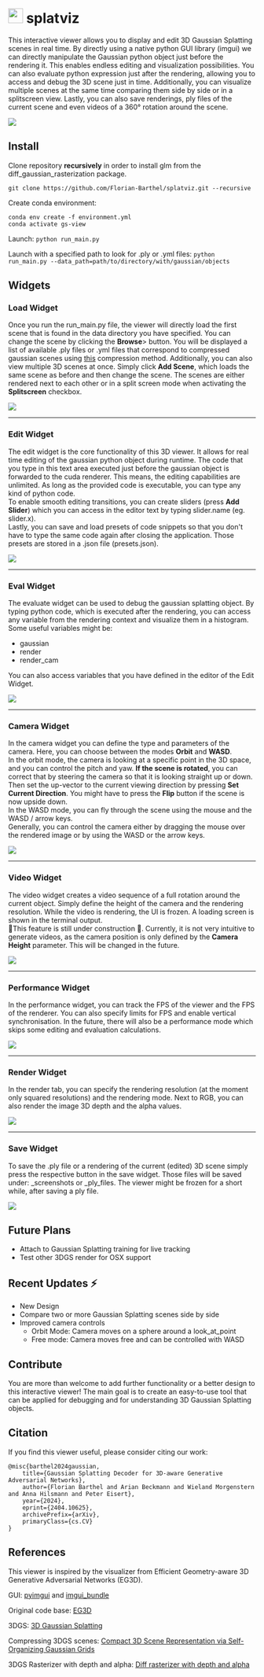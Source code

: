 # <img src="images/icon.png" width="30"> splatviz
This interactive viewer allows you to display and edit 3D Gaussian Splatting scenes in real time. By directly using a 
native python GUI library (imgui) we can directly manipulate the Gaussian python object just before the rendering it.
This enables endless editing and visualization possibilities. You can also evaluate python expression just after the 
rendering, allowing you to access and debug the 3D scene just in time. Additionally, you can visualize multiple scenes
at the same time comparing them side by side or in a splitscreen view. Lastly, you can also save renderings, ply files
of the current scene and even videos of a 360° rotation around the scene.

<img src="images/teaser.png">

## Install
Clone repository **recursively** in order to install glm from the diff_gaussian_rasterization package.
```
git clone https://github.com/Florian-Barthel/splatviz.git --recursive
```

Create conda environment:

```
conda env create -f environment.yml
conda activate gs-view
```

Launch:
`
python run_main.py
`

Launch with a specified path to look for .ply or .yml files:
`
python run_main.py --data_path=path/to/directory/with/gaussian/objects
`

## Widgets


### Load Widget
Once you run the run_main.py file, the viewer will directly load the first scene that is found in the data
directory you have specified. You can change the scene by clicking the <b>Browse</b>> button. You will be displayed a list
of available .ply files or .yml files that correspond to compressed gaussian scenes using 
<a href="https://fraunhoferhhi.github.io/Self-Organizing-Gaussians/">this</a> compression method. Additionally, you can also view
multiple 3D scenes at once. Simply click <b>Add Scene</b>, which loads the same scene as before and then change the scene.
The scenes are either rendered next to each other or in a split screen mode when activating the <b>Splitscreen</b> checkbox.

<img src="images/load.png">
<hr>

### Edit Widget
The edit widget is the core functionality of this 3D viewer. It allows for real time editing of the gaussian 
python object during runtime. The code that you type in this text area executed just before the gaussian object is
forwarded to the cuda renderer. This means, the editing capabilities are unlimited. As long as the provided code
is executable, you can type any kind of python code.<br>
To enable smooth editing transitions, you can create sliders (press <b>Add Slider</b>) which you can access in the
editor text by typing slider.name (eg. slider.x).<br>
Lastly, you can save and load presets of code snippets so that you don't have to type the same code again after 
closing the application. Those presets are stored in a .json file (presets.json).

<img src="images/edit.png">
<hr>

### Eval Widget
The evaluate widget can be used to debug the gaussian splatting object. By typing
python code, which is executed after the rendering, you can access any variable 
from the rendering context and visualize them in a histogram. Some useful variables might be:
- gaussian
- render</li>   
- render_cam

You can also access variables that you have defined in the editor of the Edit Widget.

<img src="images/eval_new.png">
<hr>

### Camera Widget
In the camera widget you can define the type and parameters of the camera. Here, you can choose between the modes
<b>Orbit</b> and <b>WASD</b>.<br>
In the orbit mode, the camera is looking at a specific point in the 3D space, and you can control the pitch and yaw.
<b>If the scene is rotated</b>, you can correct that by steering the camera so that it is looking straight up or down.
Then set the up-vector to the current viewing direction by pressing <b>Set Current Direction</b>. You might have to press
the <b>Flip</b> button if the scene is now upside down.<br>
In the WASD mode, you can fly through the scene using the mouse and the WASD / arrow keys.<br>
Generally, you can control the camera either by dragging the mouse over the rendered image or by using the WASD or
the arrow keys.

<img src="images/camera.png">
<hr>

### Video Widget
The video widget creates a video sequence of a full rotation around the current object.
Simply define the height of the camera and the rendering resolution. While the video is
rendering, the UI is frozen. A loading screen is shown in the terminal output. <br>
🚧This feature is still under construction 🚧. Currently, it is not very intuitive to generate videos, as the camera
position is only defined by the <b>Camera Height</b> parameter. This will be changed in the future.

<img src="images/video.png">
<hr>

### Performance Widget
In the performance widget, you can track the FPS of the viewer and the FPS of the renderer. You can also specify 
limits for FPS and enable vertical synchronisation. In the future, there will also be a performance mode which 
skips some editing and evaluation calculations.

<img src="images/performance.png">
<hr>

### Render Widget
In the render tab, you can specify the rendering resolution (at the moment only squared resolutions) and the rendering mode.
Next to RGB, you can also render the image 3D depth and the alpha values.

<img src="images/render.png">
<hr>

### Save Widget
To save the .ply file or a rendering of the current (edited) 3D scene simply press the respective button in the 
save widget. Those files will be saved under: _screenshots or _ply_files. The viewer might be frozen for a short 
while, after saving a ply file.

<img src="images/save.png">


## Future Plans
- Attach to Gaussian Splatting training for live tracking
- Test other 3DGS render for OSX support

## Recent Updates ⚡ 
- New Design
- Compare two or more Gaussian Splatting scenes side by side
- Improved camera controls
  - Orbit Mode: Camera moves on a sphere around a look_at_point
  - Free mode: Camera moves free and can be controlled with WASD

## Contribute
You are more than welcome to add further functionality or a better design to this interactive viewer!
The main goal is to create an easy-to-use tool that can be applied for debugging and for understanding
3D Gaussian Splatting objects. 


## Citation
If you find this viewer useful, please consider citing our work:
```
@misc{barthel2024gaussian,
    title={Gaussian Splatting Decoder for 3D-aware Generative Adversarial Networks}, 
    author={Florian Barthel and Arian Beckmann and Wieland Morgenstern and Anna Hilsmann and Peter Eisert},
    year={2024},
    eprint={2404.10625},
    archivePrefix={arXiv},
    primaryClass={cs.CV}
}
```

## References
This viewer is inspired by the visualizer from Efficient Geometry-aware 3D Generative Adversarial 
Networks (EG3D).

GUI: <a href="https://pyimgui.readthedocs.io/en/latest/guide/first-steps.html">pyimgui</a> and <a href="https://github.com/pthom/imgui_bundle">imgui_bundle</a>

Original code base: <a href="https://github.com/NVlabs/eg3d">EG3D</a>

3DGS: <a href="https://repo-sam.inria.fr/fungraph/3d-gaussian-splatting/"> 3D Gaussian Splatting</a>

Compressing 3DGS scenes: <a href="https://fraunhoferhhi.github.io/Self-Organizing-Gaussians/">Compact 3D Scene Representation via Self-Organizing Gaussian Grids</a>

3DGS Rasterizer with depth and alpha: <a href="https://github.com/slothfulxtx/diff-gaussian-rasterization">Diff rasterizer with depth and alpha</a>
